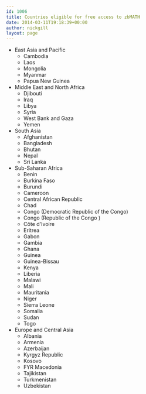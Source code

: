 ```yaml
---
id: 1006
title: Countries eligible for free access to zbMATH
date: 2014-03-11T19:18:39+00:00
author: nickgill
layout: page
---
```


 * East Asia and Pacific
     * Cambodia
     * Laos
     * Mongolia
     * Myanmar
     * Papua New Guinea
 * Middle East and North Africa
     * Djibouti
     * Iraq
     * Libya
     * Syria
     * West Bank and Gaza
     * Yemen
 * South Asia
     * Afghanistan
     * Bangladesh
     * Bhutan
     * Nepal
     * Sri Lanka
 * Sub-Saharan Africa
     * Benin
     * Burkina Faso
     * Burundi
     * Cameroon
     * Central African Republic
     * Chad
     * Congo (Democratic Republic of the Congo)
     * Congo (Republic of the Congo )
     * Côte d'Ivoire
     * Eritrea
     * Gabon
     * Gambia
     * Ghana
     * Guinea
     * Guinea-Bissau
     * Kenya
     * Liberia
     * Malawi
     * Mali
     * Mauritania
     * Niger
     * Sierra Leone
     * Somalia
     * Sudan
     * Togo
 * Europe and Central Asia
     * Albania
     * Armenia
     * Azerbaijan
     * Kyrgyz Republic
     * Kosovo
     * FYR Macedonia
     * Tajikistan
     * Turkmenistan
     * Uzbekistan

